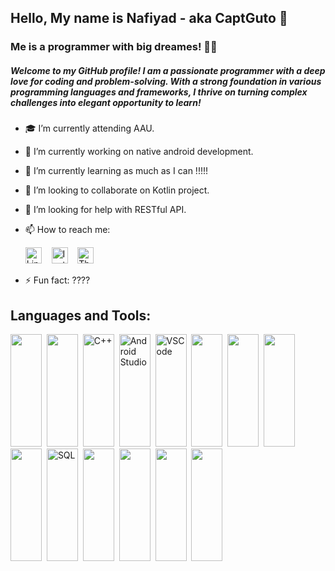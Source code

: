 ## Hello, My name is Nafiyad - aka CaptGuto 👋
### Me is a programmer with big dreames! 👨‍💻
##### Welcome to my GitHub profile! I am a passionate programmer with a deep love for coding and problem-solving. With a strong foundation in various programming languages and frameworks, I thrive on turning complex challenges into elegant opportunity to learn!  

- 🎓 I’m currently attending AAU.
- 🔭 I’m currently working on native android development. 
- 🌱 I’m currently learning as much as I can !!!!!
- 👯 I’m looking to collaborate on Kotlin project.
- 🤔 I’m looking for help with RESTful API.
- 📫 How to reach me:

  <a href="https://www.linkedin.com/in/nafiyad-tadesse-1565b325b/?lipi=urn%3Ali%3Apage%3Ad_flagship3_feed%3BdnKy20NrSNKkrEbpd6x30w%3D%3D"><img src="https://simpleicons.org/icons/linkedin.svg" alt="LinkedIn" width="26px"></a>&nbsp;&nbsp;&nbsp;
  <a href="https://www.instagram.com/b.ru.ck/"><img src="https://simpleicons.org/icons/instagram.svg" alt="Instagram" width="26px"></a>&nbsp;&nbsp;&nbsp;
  <a href="https://threads/b.ru.ck/"><img src="https://simpleicons.org/icons/threads.svg" alt="Threads" width="26px"></a>
- ⚡ Fun fact: ????


## Languages and Tools:
<p align= "left">
<img src="https://cdn.jsdelivr.net/gh/devicons/devicon/icons/java/java-original.svg" width="50" height="180"/>&nbsp
<img src="https://cdn.jsdelivr.net/gh/devicons/devicon/icons/kotlin/kotlin-original-wordmark.svg" width="50" height="180"/>&nbsp
<img src="https://cdn.jsdelivr.net/gh/devicons/devicon/icons/cplusplus/cplusplus-original.svg" alt="C++" width="50" height="180" />&nbsp
<img src="https://cdn.jsdelivr.net/gh/devicons/devicon/icons/c/c-plain.svg" alt="Android Studio" width="50" height="180" />&nbsp
<img src="https://cdn.jsdelivr.net/gh/devicons/devicon/icons/vscode/vscode-original-wordmark.svg" alt="VSCode" width="50" height="180" />&nbsp
<img src="https://cdn.jsdelivr.net/gh/devicons/devicon/icons/html5/html5-original-wordmark.svg" width="50" height="180" />&nbsp
<img src="https://cdn.jsdelivr.net/gh/devicons/devicon/icons/css3/css3-original-wordmark.svg" width="50" height="180" />&nbsp
<img src="https://cdn.jsdelivr.net/gh/devicons/devicon/icons/javascript/javascript-plain.svg" width="50" height="180" />&nbsp
<img src="https://cdn.jsdelivr.net/gh/devicons/devicon/icons/bootstrap/bootstrap-plain-wordmark.svg" width="50" height="180" />&nbsp
<img src="https://cdn.jsdelivr.net/gh/devicons/devicon/icons/mysql/mysql-original-wordmark.svg" alt="SQL" width="50" height="180" />&nbsp
<img src="https://cdn.jsdelivr.net/gh/devicons/devicon/icons/npm/npm-original-wordmark.svg" width="50" height="180" />&nbsp
<img src="https://cdn.jsdelivr.net/gh/devicons/devicon/icons/git/git-plain.svg" width="50" height="180" />&nbsp
<img src="https://cdn.jsdelivr.net/gh/devicons/devicon/icons/github/github-original-wordmark.svg" width="50" height="180" />&nbsp
<img src="https://cdn.jsdelivr.net/gh/devicons/devicon/icons/python/python-original.svg"  width="50" height="180" />&nbsp
</p>


